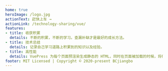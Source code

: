 ```yaml
---
home: true
heroImage: /logo.jpg
actionText: 赶快上车 →
actionLink: /technology-sharing/vue/
features:
- title: 收获积累
  details: 不断的积累，不断的学习。查漏补缺才是最好的成长方法。
- title: 技术总结
  details: 记录自己学习道路上积累到的知识以及经验。
- title: 高性能
  details: VuePress 为每个页面预渲染生成静态的 HTML，同时在页面被加载的时候，将作为 SPA 运行。
footer: MIT Licensed | Copyright © 2020-present BCjiangbo
---
```

